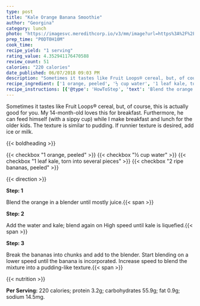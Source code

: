 ```yaml
---
type: post
title: "Kale Orange Banana Smoothie"
author: "Georgina"
category: lunch
photo: "https://imagesvc.meredithcorp.io/v3/mm/image?url=https%3A%2F%2Fimages.media-allrecipes.com%2Fuserphotos%2F994859.jpg"
prep_time: "P0DT0H10M"
cook_time: 
recipe_yield: "1 serving"
rating_value: 4.352941176470588
review_count: 51
calories: "220 calories"
date_published: 06/07/2018 09:03 PM
description: "Sometimes it tastes like Fruit Loops® cereal, but, of course, this is actually good for you. My 14-month-old loves this for breakfast. Furthermore, he can feed himself (with a sippy cup) while I make breakfast and lunch for the older kids. The texture is similar to pudding. If runnier texture is desired, add ice or milk."
recipe_ingredient: ['1 orange, peeled', '½ cup water', '1 leaf kale, torn into several pieces', '2 ripe bananas, peeled']
recipe_instructions: [{'@type': 'HowToStep', 'text': 'Blend the orange in a blender until mostly juice.\n'}, {'@type': 'HowToStep', 'text': 'Add the water and kale; blend again on High speed until kale is liquefied.\n'}, {'@type': 'HowToStep', 'text': 'Break the bananas into chunks and add to the blender. Start blending on a lower speed until the banana is incorporated. Increase speed to blend the mixture into a pudding-like texture.\n'}]
---
```


Sometimes it tastes like Fruit Loops® cereal, but, of course, this is actually good for you. My 14-month-old loves this for breakfast. Furthermore, he can feed himself (with a sippy cup) while I make breakfast and lunch for the older kids. The texture is similar to pudding. If runnier texture is desired, add ice or milk. 

{{< boldheading >}}

{{< checkbox "1  orange, peeled" >}}
{{< checkbox "½ cup water" >}}
{{< checkbox "1 leaf kale, torn into several pieces" >}}
{{< checkbox "2  ripe bananas, peeled" >}}


{{< direction >}}

**Step: 1**

Blend the orange in a blender until mostly juice.{{< span >}}

**Step: 2**

Add the water and kale; blend again on High speed until kale is liquefied.{{< span >}}

**Step: 3**

Break the bananas into chunks and add to the blender. Start blending on a lower speed until the banana is incorporated. Increase speed to blend the mixture into a pudding-like texture.{{< span >}}

{{< nutrition >}}

**Per Serving:** 220 calories; protein 3.2g; carbohydrates 55.9g; fat 0.9g; sodium 14.5mg.